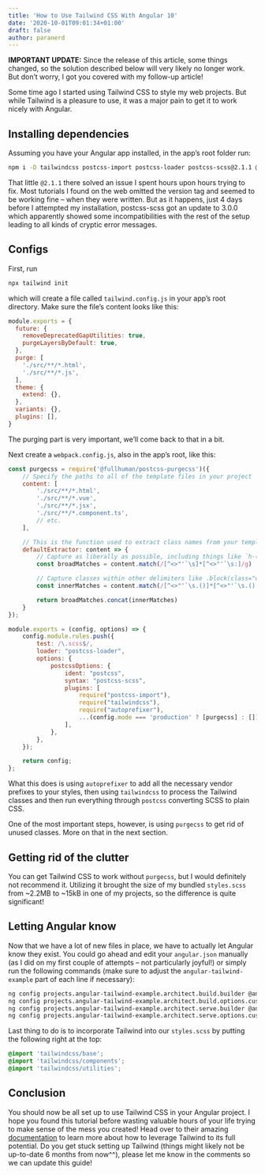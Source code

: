 ```yaml
---
title: 'How to Use Tailwind CSS With Angular 10'
date: '2020-10-01T09:01:34+01:00'
draft: false
author: paranerd
---
```


**IMPORTANT UPDATE:** Since the release of this article, some things changed, so the solution described below will very likely no longer work. But don’t worry, I got you covered with my follow-up article!

Some time ago I started using Tailwind CSS to style my web projects. But while Tailwind is a pleasure to use, it was a major pain to get it to work nicely with Angular.

## Installing dependencies

Assuming you have your Angular app installed, in the app’s root folder run:

```bash { linenos=table }
npm i -D tailwindcss postcss-import postcss-loader postcss-scss@2.1.1 @angular-builders/custom-webpack @fullhuman/postcss-purgecss
```

That little `@2.1.1` there solved an issue I spent hours upon hours trying to fix. Most tutorials I found on the web omitted the version tag and seemed to be working fine – when they were written. But as it happens, just 4 days before I attempted my installation, postcss-scss got an update to 3.0.0 which apparently showed some incompatibilities with the rest of the setup leading to all kinds of cryptic error messages.

## Configs

First, run

```bash { linenos=table }
npx tailwind init
```

which will create a file called `tailwind.config.js` in your app’s root directory. Make sure the file’s content looks like this:

```js { linenos=table }
module.exports = {
  future: {
    removeDeprecatedGapUtilities: true,
    purgeLayersByDefault: true,
  },
  purge: [
    './src/**/*.html',
    './src/**/*.js',
  ],
  theme: {
    extend: {},
  },
  variants: {},
  plugins: [],
}
```

The purging part is very important, we’ll come back to that in a bit.

Next create a `webpack.config.js`, also in the app’s root, like this:

```js { linenos=table }
const purgecss = require('@fullhuman/postcss-purgecss')({
    // Specify the paths to all of the template files in your project
    content: [
        './src/**/*.html',
        './src/**/*.vue',
        './src/**/*.jsx',
        './src/**/*.component.ts',
        // etc.
    ],

    // This is the function used to extract class names from your templates
    defaultExtractor: content => {
        // Capture as liberally as possible, including things like `h-(screen-1.5)`
        const broadMatches = content.match(/[^<>"'`\s]*[^<>"'`\s:]/g) || []

        // Capture classes within other delimiters like .block(class="w-1/2") in Pug
        const innerMatches = content.match(/[^<>"'`\s.()]*[^<>"'`\s.():]/g) || []

        return broadMatches.concat(innerMatches)
    }
});

module.exports = (config, options) => {
    config.module.rules.push({
        test: /\.scss$/,
        loader: "postcss-loader",
        options: {
            postcssOptions: {
                ident: "postcss",
                syntax: "postcss-scss",
                plugins: [
                    require("postcss-import"),
                    require("tailwindcss"),
                    require("autoprefixer"),
                    ...(config.mode === 'production' ? [purgecss] : [])
                ],
            },
        },
    });

    return config;
};
```

What this does is using `autoprefixer` to add all the necessary vendor prefixes to your styles, then using `tailwindcss` to process the Tailwind classes and then run everything through `postcss` converting SCSS to plain CSS.

One of the most important steps, however, is using `purgecss` to get rid of unused classes. More on that in the next section.

## Getting rid of the clutter

You can get Tailwind CSS to work without `purgecss`, but I would definitely not recommend it. Utilizing it brought the size of my bundled `styles.scss` from ~2.2MB to ~15kB in one of my projects, so the difference is quite significant!

## Letting Angular know

Now that we have a lot of new files in place, we have to actually let Angular know they exist. You could go ahead and edit your `angular.json` manually (as I did on my first couple of attempts – not particularly joyful!) or simply run the following commands (make sure to adjust the `angular-tailwind-example` part of each line if necessary):

```bash { linenos=table }
ng config projects.angular-tailwind-example.architect.build.builder @angular-builders/custom-webpack:browser
ng config projects.angular-tailwind-example.architect.build.options.customWebpackConfig.path webpack.config.js
ng config projects.angular-tailwind-example.architect.serve.builder @angular-builders/custom-webpack:dev-server
ng config projects.angular-tailwind-example.architect.serve.options.customWebpackConfig.path webpack.config.js
```

Last thing to do is to incorporate Tailwind into our `styles.scss` by putting the following right at the top:

```css { linenos=table }
@import 'tailwindcss/base';
@import 'tailwindcss/components';
@import 'tailwindcss/utilities';
```

## Conclusion

You should now be all set up to use Tailwind CSS in your Angular project. I hope you found this tutorial before wasting valuable hours of your life trying to make sense of the mess you created! Head over to their amazing [documentation](https://tailwindcss.com/docs) to learn more about how to leverage Tailwind to its full potential. Do you get stuck setting up Tailwind (things might likely not be up-to-date 6 months from now^^), please let me know in the comments so we can update this guide!
